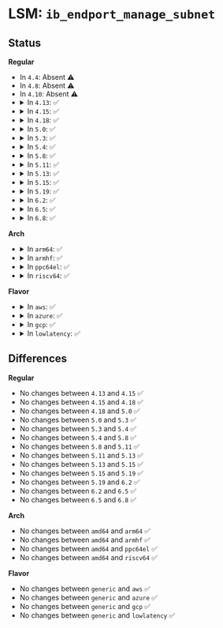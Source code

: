 # LSM: <code>ib_endport_manage_subnet</code>

## Status
<b>Regular</b>
<ul>
<li>
In <code>4.4</code>: Absent ⚠️
</li>
<li>
In <code>4.8</code>: Absent ⚠️
</li>
<li>
In <code>4.10</code>: Absent ⚠️
</li>
<li>
<details>
<summary>In <code>4.13</code>: ✅</summary>

```c
int security_ib_endport_manage_subnet(void *sec, const char *dev_name, u8 port_num);
```
</details>
</li>
<li>
<details>
<summary>In <code>4.15</code>: ✅</summary>

```c
int security_ib_endport_manage_subnet(void *sec, const char *dev_name, u8 port_num);
```
</details>
</li>
<li>
<details>
<summary>In <code>4.18</code>: ✅</summary>

```c
int security_ib_endport_manage_subnet(void *sec, const char *dev_name, u8 port_num);
```
</details>
</li>
<li>
<details>
<summary>In <code>5.0</code>: ✅</summary>

```c
int security_ib_endport_manage_subnet(void *sec, const char *dev_name, u8 port_num);
```
</details>
</li>
<li>
<details>
<summary>In <code>5.3</code>: ✅</summary>

```c
int security_ib_endport_manage_subnet(void *sec, const char *dev_name, u8 port_num);
```
</details>
</li>
<li>
<details>
<summary>In <code>5.4</code>: ✅</summary>

```c
int security_ib_endport_manage_subnet(void *sec, const char *dev_name, u8 port_num);
```
</details>
</li>
<li>
<details>
<summary>In <code>5.8</code>: ✅</summary>

```c
int security_ib_endport_manage_subnet(void *sec, const char *dev_name, u8 port_num);
```
</details>
</li>
<li>
<details>
<summary>In <code>5.11</code>: ✅</summary>

```c
int security_ib_endport_manage_subnet(void *sec, const char *dev_name, u8 port_num);
```
</details>
</li>
<li>
<details>
<summary>In <code>5.13</code>: ✅</summary>

```c
int security_ib_endport_manage_subnet(void *sec, const char *dev_name, u8 port_num);
```
</details>
</li>
<li>
<details>
<summary>In <code>5.15</code>: ✅</summary>

```c
int security_ib_endport_manage_subnet(void *sec, const char *dev_name, u8 port_num);
```
</details>
</li>
<li>
<details>
<summary>In <code>5.19</code>: ✅</summary>

```c
int security_ib_endport_manage_subnet(void *sec, const char *dev_name, u8 port_num);
```
</details>
</li>
<li>
<details>
<summary>In <code>6.2</code>: ✅</summary>

```c
int security_ib_endport_manage_subnet(void *sec, const char *dev_name, u8 port_num);
```
</details>
</li>
<li>
<details>
<summary>In <code>6.5</code>: ✅</summary>

```c
int security_ib_endport_manage_subnet(void *sec, const char *dev_name, u8 port_num);
```
</details>
</li>
<li>
<details>
<summary>In <code>6.8</code>: ✅</summary>

```c
int security_ib_endport_manage_subnet(void *sec, const char *dev_name, u8 port_num);
```
</details>
</li>
</ul>
<b>Arch</b>
<ul>
<li>
<details>
<summary>In <code>arm64</code>: ✅</summary>

```c
int security_ib_endport_manage_subnet(void *sec, const char *dev_name, u8 port_num);
```
</details>
</li>
<li>
<details>
<summary>In <code>armhf</code>: ✅</summary>

```c
int security_ib_endport_manage_subnet(void *sec, const char *dev_name, u8 port_num);
```
</details>
</li>
<li>
<details>
<summary>In <code>ppc64el</code>: ✅</summary>

```c
int security_ib_endport_manage_subnet(void *sec, const char *dev_name, u8 port_num);
```
</details>
</li>
<li>
<details>
<summary>In <code>riscv64</code>: ✅</summary>

```c
int security_ib_endport_manage_subnet(void *sec, const char *dev_name, u8 port_num);
```
</details>
</li>
</ul>
<b>Flavor</b>
<ul>
<li>
<details>
<summary>In <code>aws</code>: ✅</summary>

```c
int security_ib_endport_manage_subnet(void *sec, const char *dev_name, u8 port_num);
```
</details>
</li>
<li>
<details>
<summary>In <code>azure</code>: ✅</summary>

```c
int security_ib_endport_manage_subnet(void *sec, const char *dev_name, u8 port_num);
```
</details>
</li>
<li>
<details>
<summary>In <code>gcp</code>: ✅</summary>

```c
int security_ib_endport_manage_subnet(void *sec, const char *dev_name, u8 port_num);
```
</details>
</li>
<li>
<details>
<summary>In <code>lowlatency</code>: ✅</summary>

```c
int security_ib_endport_manage_subnet(void *sec, const char *dev_name, u8 port_num);
```
</details>
</li>
</ul>

## Differences
<b>Regular</b>
<ul>
<li>
No changes between <code>4.13</code> and <code>4.15</code> ✅
</li>
<li>
No changes between <code>4.15</code> and <code>4.18</code> ✅
</li>
<li>
No changes between <code>4.18</code> and <code>5.0</code> ✅
</li>
<li>
No changes between <code>5.0</code> and <code>5.3</code> ✅
</li>
<li>
No changes between <code>5.3</code> and <code>5.4</code> ✅
</li>
<li>
No changes between <code>5.4</code> and <code>5.8</code> ✅
</li>
<li>
No changes between <code>5.8</code> and <code>5.11</code> ✅
</li>
<li>
No changes between <code>5.11</code> and <code>5.13</code> ✅
</li>
<li>
No changes between <code>5.13</code> and <code>5.15</code> ✅
</li>
<li>
No changes between <code>5.15</code> and <code>5.19</code> ✅
</li>
<li>
No changes between <code>5.19</code> and <code>6.2</code> ✅
</li>
<li>
No changes between <code>6.2</code> and <code>6.5</code> ✅
</li>
<li>
No changes between <code>6.5</code> and <code>6.8</code> ✅
</li>
</ul>
<b>Arch</b>
<ul>
<li>
No changes between <code>amd64</code> and <code>arm64</code> ✅
</li>
<li>
No changes between <code>amd64</code> and <code>armhf</code> ✅
</li>
<li>
No changes between <code>amd64</code> and <code>ppc64el</code> ✅
</li>
<li>
No changes between <code>amd64</code> and <code>riscv64</code> ✅
</li>
</ul>
<b>Flavor</b>
<ul>
<li>
No changes between <code>generic</code> and <code>aws</code> ✅
</li>
<li>
No changes between <code>generic</code> and <code>azure</code> ✅
</li>
<li>
No changes between <code>generic</code> and <code>gcp</code> ✅
</li>
<li>
No changes between <code>generic</code> and <code>lowlatency</code> ✅
</li>
</ul>
